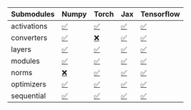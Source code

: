 | Submodules   | Numpy                                                                                                                           | Torch                                                                                                                           | Jax                                                                                                                             | Tensorflow                                                                                                                      |
|:-------------|:--------------------------------------------------------------------------------------------------------------------------------|:--------------------------------------------------------------------------------------------------------------------------------|:--------------------------------------------------------------------------------------------------------------------------------|:--------------------------------------------------------------------------------------------------------------------------------|
| activations  | <a href="https://github.com/unifyai/ivy/runs/8227703304?check_suite_focus=true" rel="noopener noreferrer" target="_blank">✅</a> | <a href="https://github.com/unifyai/ivy/runs/8227704200?check_suite_focus=true" rel="noopener noreferrer" target="_blank">✅</a> | <a href="https://github.com/unifyai/ivy/runs/8227705080?check_suite_focus=true" rel="noopener noreferrer" target="_blank">✅</a> | <a href="https://github.com/unifyai/ivy/runs/8227706076?check_suite_focus=true" rel="noopener noreferrer" target="_blank">✅</a> |
| converters   | <a href="https://github.com/unifyai/ivy/runs/8227703468?check_suite_focus=true" rel="noopener noreferrer" target="_blank">✅</a> | <a href="https://github.com/unifyai/ivy/runs/8227704347?check_suite_focus=true" rel="noopener noreferrer" target="_blank">❌</a> | <a href="https://github.com/unifyai/ivy/runs/8227705206?check_suite_focus=true" rel="noopener noreferrer" target="_blank">✅</a> | <a href="https://github.com/unifyai/ivy/runs/8227706242?check_suite_focus=true" rel="noopener noreferrer" target="_blank">✅</a> |
| layers       | <a href="https://github.com/unifyai/ivy/runs/8227703610?check_suite_focus=true" rel="noopener noreferrer" target="_blank">✅</a> | <a href="https://github.com/unifyai/ivy/runs/8227704487?check_suite_focus=true" rel="noopener noreferrer" target="_blank">✅</a> | <a href="https://github.com/unifyai/ivy/runs/8227705347?check_suite_focus=true" rel="noopener noreferrer" target="_blank">✅</a> | <a href="https://github.com/unifyai/ivy/runs/8227706393?check_suite_focus=true" rel="noopener noreferrer" target="_blank">✅</a> |
| modules      | <a href="https://github.com/unifyai/ivy/runs/8227703721?check_suite_focus=true" rel="noopener noreferrer" target="_blank">✅</a> | <a href="https://github.com/unifyai/ivy/runs/8227704611?check_suite_focus=true" rel="noopener noreferrer" target="_blank">✅</a> | <a href="https://github.com/unifyai/ivy/runs/8227705466?check_suite_focus=true" rel="noopener noreferrer" target="_blank">✅</a> | <a href="https://github.com/unifyai/ivy/runs/8227706536?check_suite_focus=true" rel="noopener noreferrer" target="_blank">✅</a> |
| norms        | <a href="https://github.com/unifyai/ivy/runs/8227703852?check_suite_focus=true" rel="noopener noreferrer" target="_blank">❌</a> | <a href="https://github.com/unifyai/ivy/runs/8227704750?check_suite_focus=true" rel="noopener noreferrer" target="_blank">✅</a> | <a href="https://github.com/unifyai/ivy/runs/8227705610?check_suite_focus=true" rel="noopener noreferrer" target="_blank">✅</a> | <a href="https://github.com/unifyai/ivy/runs/8227706650?check_suite_focus=true" rel="noopener noreferrer" target="_blank">✅</a> |
| optimizers   | <a href="https://github.com/unifyai/ivy/runs/8227703976?check_suite_focus=true" rel="noopener noreferrer" target="_blank">✅</a> | <a href="https://github.com/unifyai/ivy/runs/8227704855?check_suite_focus=true" rel="noopener noreferrer" target="_blank">✅</a> | <a href="https://github.com/unifyai/ivy/runs/8227705771?check_suite_focus=true" rel="noopener noreferrer" target="_blank">✅</a> | <a href="https://github.com/unifyai/ivy/runs/8227706773?check_suite_focus=true" rel="noopener noreferrer" target="_blank">✅</a> |
| sequential   | <a href="https://github.com/unifyai/ivy/runs/8227704088?check_suite_focus=true" rel="noopener noreferrer" target="_blank">✅</a> | <a href="https://github.com/unifyai/ivy/runs/8227704964?check_suite_focus=true" rel="noopener noreferrer" target="_blank">✅</a> | <a href="https://github.com/unifyai/ivy/runs/8227705937?check_suite_focus=true" rel="noopener noreferrer" target="_blank">✅</a> | <a href="https://github.com/unifyai/ivy/runs/8227706924?check_suite_focus=true" rel="noopener noreferrer" target="_blank">✅</a> |